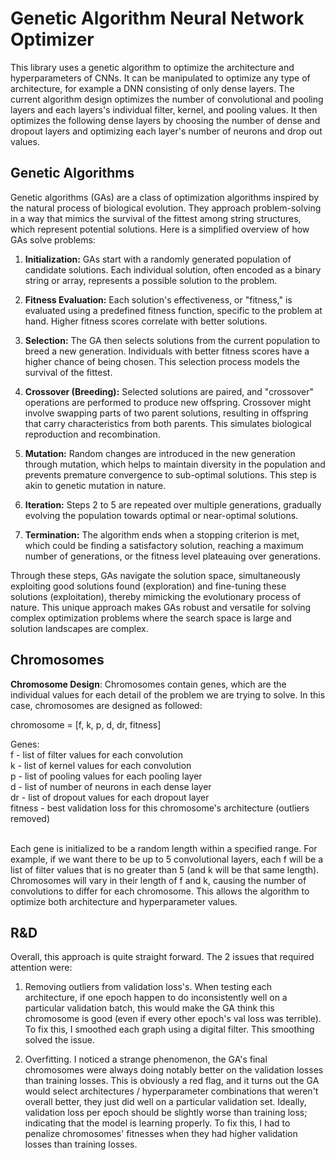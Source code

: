 # Genetic Algorithm Neural Network Optimizer
This library uses a genetic algorithm to optimize the architecture and hyperparameters of CNNs. It can be manipulated to optimize any type of architecture, for example a DNN consisting of only dense layers. The current algorithm design optimizes the number of convolutional and pooling layers and each layers's individual filter, kernel, and pooling values. It then optimizes the following dense layers by choosing the number of dense and dropout layers and optimizing each layer's number of neurons and drop out values.

## Genetic Algorithms
Genetic algorithms (GAs) are a class of optimization algorithms inspired by the natural process of biological evolution. They approach problem-solving in a way that mimics the survival of the fittest among string structures, which represent potential solutions. Here is a simplified overview of how GAs solve problems:

1. **Initialization:** GAs start with a randomly generated population of candidate solutions. Each individual solution, often encoded as a binary string or array, represents a possible solution to the problem.

2. **Fitness Evaluation:** Each solution's effectiveness, or "fitness," is evaluated using a predefined fitness function, specific to the problem at hand. Higher fitness scores correlate with better solutions.

3. **Selection:** The GA then selects solutions from the current population to breed a new generation. Individuals with better fitness scores have a higher chance of being chosen. This selection process models the survival of the fittest.

4. **Crossover (Breeding):** Selected solutions are paired, and "crossover" operations are performed to produce new offspring. Crossover might involve swapping parts of two parent solutions, resulting in offspring that carry characteristics from both parents. This simulates biological reproduction and recombination.

5. **Mutation:** Random changes are introduced in the new generation through mutation, which helps to maintain diversity in the population and prevents premature convergence to sub-optimal solutions. This step is akin to genetic mutation in nature.

6. **Iteration:** Steps 2 to 5 are repeated over multiple generations, gradually evolving the population towards optimal or near-optimal solutions.

7. **Termination:** The algorithm ends when a stopping criterion is met, which could be finding a satisfactory solution, reaching a maximum number of generations, or the fitness level plateauing over generations.

Through these steps, GAs navigate the solution space, simultaneously exploiting good solutions found (exploration) and fine-tuning these solutions (exploitation), thereby mimicking the evolutionary process of nature. This unique approach makes GAs robust and versatile for solving complex optimization problems where the search space is large and solution landscapes are complex.

## Chromosomes
**Chromosome Design**:
Chromosomes contain genes, which are the individual values for each detail of the problem we are trying to solve. In this case, chromosomes are designed as followed:

chromosome = [f, k, p, d, dr, fitness]

Genes: <br />
f - list of filter values for each convolution <br />
k - list of kernel values for each convolution <br />
p - list of pooling values for each pooling layer <br />
d - list of number of neurons in each dense layer <br />
dr - list of dropout values for each dropout layer <br />
fitness - best validation loss for this chromosome's architecture (outliers removed) <br /> <br />

Each gene is initialized to be a random length within a specified range. For example, if we want there to be up to 5 convolutional layers, each f will be a list of filter values that is no greater than 5 (and k will be that same length). Chromosomes will vary in their length of f and k, causing the number of convolutions to differ for each chromosome. This allows the algorithm to optimize both architecture and hyperparameter values.

## R&D
Overall, this approach is quite straight forward. The 2 issues that required attention were:

 1) Removing outliers from validation loss's. When testing each architecture, if one epoch happen to do inconsistently well on a particular validation batch, this would make the GA think this chromosome is good (even if every other epoch's val loss was terrible). To fix this, I smoothed each graph using a digital filter. This smoothing solved the issue.

 2) Overfitting. I noticed a strange phenomenon, the GA's final chromosomes were always doing notably better on the validation losses than training losses. This is obviously a red flag, and it turns out the GA would select architectures / hyperparameter combinations that weren't overall better, they just did well on a particular validation set. Ideally, validation loss per epoch should be slightly worse than training loss; indicating that the model is learning properly. To fix this, I had to penalize chromosomes' fitnesses when they had higher validation losses than training losses.
